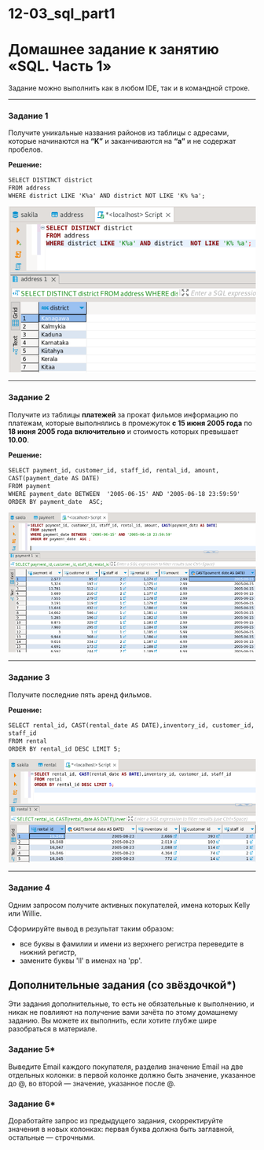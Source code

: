 # 12-03_sql_part1

# Домашнее задание к занятию «SQL. Часть 1»

Задание можно выполнить как в любом IDE, так и в командной строке.

---

### Задание 1

Получите уникальные названия районов из таблицы с адресами, которые начинаются на **“K”** и заканчиваются на **“a”** и не содержат пробелов.

**Решение:**
```
SELECT DISTINCT district
FROM address
WHERE district LIKE 'K%a' AND district NOT LIKE 'K% %a';
```
<kbd>![](img/sakila_address_distinct_district.png)</kbd> 

---

### Задание 2

Получите из таблицы **платежей** за прокат фильмов информацию по платежам, которые выполнялись в промежуток **с 15 июня 2005 года** 
по **18 июня 2005 года** **включительно** и стоимость которых превышает **10.00**.

**Решение:**
```
SELECT payment_id, customer_id, staff_id, rental_id, amount, CAST(payment_date AS DATE)
FROM payment
WHERE payment_date BETWEEN  '2005-06-15' AND '2005-06-18 23:59:59'
ORDER BY payment_date  ASC;
```
<kbd>![](img/sakila_payment_date_range.png)</kbd> 

---

### Задание 3

Получите последние пять аренд фильмов.

**Решение:**
```
SELECT rental_id, CAST(rental_date AS DATE),inventory_id, customer_id, staff_id 
FROM rental
ORDER BY rental_id DESC LIMIT 5;
```
<kbd>![](img/sakila_rental_id_greatest_5.png)</kbd> 

---

### Задание 4

Одним запросом получите активных покупателей, имена которых Kelly или Willie. 

Сформируйте вывод в результат таким образом:
- все буквы в фамилии и имени из верхнего регистра переведите в нижний регистр,
- замените буквы 'll' в именах на 'pp'.

## Дополнительные задания (со звёздочкой*)
Эти задания дополнительные, то есть не обязательные к выполнению, и никак не повлияют на получение вами зачёта по этому домашнему заданию. Вы можете их выполнить, если хотите глубже шире разобраться в материале.

### Задание 5*

Выведите Email каждого покупателя, разделив значение Email на две отдельных колонки: в первой колонке должно быть значение, указанное до @, во второй — значение, указанное после @.

### Задание 6*

Доработайте запрос из предыдущего задания, скорректируйте значения в новых колонках: первая буква должна быть заглавной, остальные — строчными.
